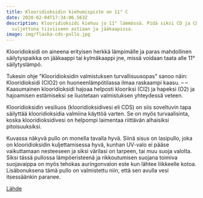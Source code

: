 ```yaml
---
title: Klooridioksidin kiehumispiste on 11° C
date: 2020-02-04T17:34:06.563Z
description: Klooridioksidi kiehuu jo 11° lämmössä. Pidä siksi CD ja CDS aina
  suljettuna tiiviiseen astiaan ja jääkaapissa.
image: img/flaska-cds-pullo.jpg
---
```

Klooridioksidi on aineena erityisen herkkä lämpimälle ja paras mahdollinen säilytyspaikka on jääkaappi tai kylmäkaappi jne, missä voidaan taata alle 11° säilytyslämpö. 

Tukesin ohje "Klooridioksidin valmistuksen turvallisuusopas" sanoo näin: Klooridioksidi (ClO2) on huoneenlämpötilassa ilmaa raskaampi kaasu. – – Kaasumainen klooridioksidi hajoaa helposti klooriksi (Cl2) ja hapeksi (O2) ja hajoamisen estämiseksi se liuotetaan valmistuksen yhteydessä veteen.

Klooridioksidin vesiliuos (klooridioksidivesi eli CDS) on siis soveltuvin tapa säilyttää klooridioksidia valmiina käyttöä varten. Se on myös turvaalisinta, koska klooridioksidivesi on helpompi laimentaa riittävän alhaisiksi pitoisuuksiksi.

Kuvassa näkyvä pullo on monella tavalla hyvä. Siinä sisus on lasipullo, joka on klooridioksidin kuljettamisessa hyvä, kunhan UV-valo ei pääse vaikuttamaan nesteeseen ja siksi värilasi on tarpeen, tai muu suoja valolta. Siksi tässä pullossa lämpöeristeenä ja rikkoutumisen suojana toimiva suojavaippa on myös tehokas auringonvalon este kun lähtee liikkeelle kotoa. Lisäbonuksena tämä pullo on valmistettu niin, että sen avulla vesi itsessäänkin paranee.

[Lähde](https://xit.fi/clo2-tukes62003)